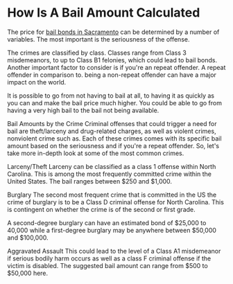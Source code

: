 # How Is A Bail Amount Calculated


The price for <a href="https://g.page/espinoza-bail-bonds-sacramento?share">bail bonds in Sacramento</a> can be determined by a number of variables. The most important is the seriousness of the offense.

The crimes are classified by class. Classes range from Class 3 misdemeanors, to up to Class B1 felonies, which could lead to bail bonds. Another important factor to consider is if you're an repeat offender. A repeat offender in comparison to. being a non-repeat offender can have a major impact on the world.

It is possible to go from not having to bail at all, to having it as quickly as you can and make the bail price much higher. You could be able to go from having a very high bail to the bail not being available.

Bail Amounts by the Crime
Criminal offenses that could trigger a need for bail are theft/larceny and drug-related charges, as well as violent crimes, nonviolent crime such as. Each of these crimes comes with its specific bail amount based on the seriousness and if you're a repeat offender. So, let's take more in-depth look at some of the most common crimes.

Larceny/Theft
Larceny can be classified as a class 1 offense within North Carolina. This is among the most frequently committed crime within the United States. The bail ranges between $250 and $1,000.

Burglary
The second most frequent crime that is committed in the US the crime of burglary is to be a Class D criminal offense for North Carolina. This is contingent on whether the crime is of the second or first grade.

A second-degree burglary can have an estimated bond of $25,000 to 40,000 while a first-degree burglary may be anywhere between $50,000 and $100,000.

Aggravated Assault
This could lead to the level of a Class A1 misdemeanor if serious bodily harm occurs as well as a class F criminal offense if the victim is disabled. The suggested bail amount can range from $500 to $50,000 here.
